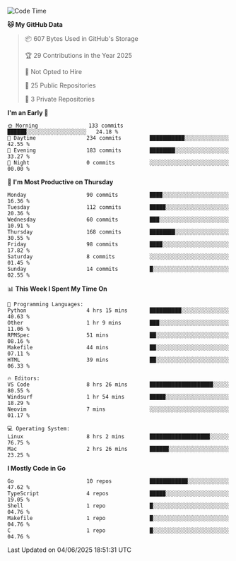 <!--START_SECTION:waka-->
![Code Time](http://img.shields.io/badge/Code%20Time-1%2C259%20hrs%2039%20mins-blue)

**🐱 My GitHub Data** 

> 📦 607 Bytes Used in GitHub's Storage 
 > 
> 🏆 29 Contributions in the Year 2025
 > 
> 🚫 Not Opted to Hire
 > 
> 📜 25 Public Repositories 
 > 
> 🔑 3 Private Repositories 
 > 
**I'm an Early 🐤** 

```text
🌞 Morning                133 commits         ██████░░░░░░░░░░░░░░░░░░░   24.18 % 
🌆 Daytime                234 commits         ███████████░░░░░░░░░░░░░░   42.55 % 
🌃 Evening                183 commits         ████████░░░░░░░░░░░░░░░░░   33.27 % 
🌙 Night                  0 commits           ░░░░░░░░░░░░░░░░░░░░░░░░░   00.00 % 
```
📅 **I'm Most Productive on Thursday** 

```text
Monday                   90 commits          ████░░░░░░░░░░░░░░░░░░░░░   16.36 % 
Tuesday                  112 commits         █████░░░░░░░░░░░░░░░░░░░░   20.36 % 
Wednesday                60 commits          ███░░░░░░░░░░░░░░░░░░░░░░   10.91 % 
Thursday                 168 commits         ████████░░░░░░░░░░░░░░░░░   30.55 % 
Friday                   98 commits          ████░░░░░░░░░░░░░░░░░░░░░   17.82 % 
Saturday                 8 commits           ░░░░░░░░░░░░░░░░░░░░░░░░░   01.45 % 
Sunday                   14 commits          █░░░░░░░░░░░░░░░░░░░░░░░░   02.55 % 
```


📊 **This Week I Spent My Time On** 

```text
💬 Programming Languages: 
Python                   4 hrs 15 mins       ██████████░░░░░░░░░░░░░░░   40.63 % 
Other                    1 hr 9 mins         ███░░░░░░░░░░░░░░░░░░░░░░   11.06 % 
RPMSpec                  51 mins             ██░░░░░░░░░░░░░░░░░░░░░░░   08.16 % 
Makefile                 44 mins             ██░░░░░░░░░░░░░░░░░░░░░░░   07.11 % 
HTML                     39 mins             ██░░░░░░░░░░░░░░░░░░░░░░░   06.33 % 

🔥 Editors: 
VS Code                  8 hrs 26 mins       ████████████████████░░░░░   80.55 % 
Windsurf                 1 hr 54 mins        █████░░░░░░░░░░░░░░░░░░░░   18.29 % 
Neovim                   7 mins              ░░░░░░░░░░░░░░░░░░░░░░░░░   01.17 % 

💻 Operating System: 
Linux                    8 hrs 2 mins        ███████████████████░░░░░░   76.75 % 
Mac                      2 hrs 26 mins       ██████░░░░░░░░░░░░░░░░░░░   23.25 % 
```

**I Mostly Code in Go** 

```text
Go                       10 repos            ████████████░░░░░░░░░░░░░   47.62 % 
TypeScript               4 repos             █████░░░░░░░░░░░░░░░░░░░░   19.05 % 
Shell                    1 repo              █░░░░░░░░░░░░░░░░░░░░░░░░   04.76 % 
Makefile                 1 repo              █░░░░░░░░░░░░░░░░░░░░░░░░   04.76 % 
C                        1 repo              █░░░░░░░░░░░░░░░░░░░░░░░░   04.76 % 
```




 Last Updated on 04/06/2025 18:51:31 UTC
<!--END_SECTION:waka-->
